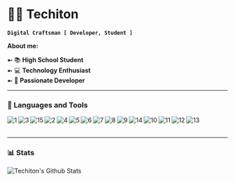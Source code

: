 # 👨‍💻 Techiton
**`Digital Craftsman [ Developer, Student ]`**

**About me:**

➼ 📚 **High School Student**<br>
➼ 💻 **Technology Enthusiast**<br>
➼ 🔏 **Passionate Developer**<br>

---

### 🧰 Languages and Tools

<img align="left" alt="1" src="https://icongr.am/devicon/javascript-original.svg?size=35&color=ffffff">
<img align="left" alt="3" src="https://icongr.am/devicon/nodejs-original.svg?size=35&color=ffffff">
<img align="left" alt="15" src="https://icongr.am/devicon/electron-original.svg?size=35&color=ffffff">
<img align="left" alt="2" src="https://icongr.am/devicon/mongodb-original.svg?size=35&color=ffffff">
<img align="left" alt="4" src="https://icongr.am/devicon/html5-original.svg?size=35&color=ffffff">
<img align="left" alt="5" src="https://icongr.am/devicon/css3-original.svg?size=35&color=ffffff">
<img align="left" alt="6" src="https://icongr.am/devicon/express-original.svg?size=35&color=ffffff">
<img align="left" alt="7" src="https://icongr.am/devicon/typescript-original.svg?size=35&color=ffffff">
<img align="left" alt="8" src="https://icongr.am/devicon/java-original.svg?size=35&color=ffffff">
<img align="left" alt="9" src="https://icongr.am/devicon/heroku-original.svg?size=35&color=ffffff">
<img align="left" alt="14" src="https://icongr.am/devicon/docker-original.svg?size=35&color=ffffff">
<img align="left" alt="10" src="https://icongr.am/devicon/photoshop-plain.svg?size=35&color=ffffff">
<img align="left" alt="11" src="https://icongr.am/devicon/trello-plain.svg?size=35&color=ffffff">
<img align="left" alt="12" src="https://icongr.am/devicon/git-original.svg?size=35&color=ffffff">
<img align="left" alt="13" src="https://icongr.am/devicon/github-original.svg?size=35&color=ffffff"><br><br>

---

### 📊 Stats

![Techiton's Github Stats](https://github-readme-stats.vercel.app/api?username=Techiton&show_icons=true&theme=algolia)
